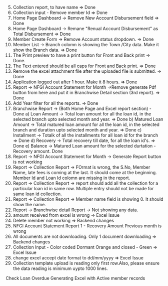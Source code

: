 5. Collection report, to have name  => Done
6. Collection input - Remove member Id => Done
17. Home Page Dashboard -> Remove New Account Disbursement field => Done
18. Home Page Dashboard -> Remane "Renual Account Disbursement" as Total Disbursement => Done
9. Member Create Form -> Remove Account status dropdown. => Done
10. Member List -> Branch colomn is showing the Town /City data. Make it show the Branch data. => Done
11. The Print preview to have a print button for Front and Back print => Done.
12. The Text entered should be all caps for Front and Back print. => Done
14. Remove the excel attachment file after the uploaded file is submitted. => Done
19. Application logged out after 1 hour. Make it 8 hours. => Done
21. Report -> NFGI Account Statement for Month ->Remove generate Pdf button from here and put it in Branchwise Detail section (3rd report). => Done
15. Add Year filter for all the reports. => Done
16. Branchwise Report -> (Both Home Page and Excel report section) - Done
   a) Loan Amount -> Total loan amount for all the loan id, in the selected branch upto selected month and year. => Done
   b) Matured Loan Amount -> Total matured loan amount for all the loan id, in the selected branch and duration upto selected month and year. => Done
   c) Installment -> Totalk of all the installments for all loan id for the branch => Done
   d) Recovery -> Total recovery till date, for all the loan id's. => Done
   e) Balance -> Matured Loan amount for the selected durtation - Recovery amount. Done
20. Report -> NFGI Account Statement for Month -> Generate Report button is not working
22. Report -> Collection Report -> FOrmat is wrong, the S.No, Member Name, late fees is coming at the last. It should come at the beginning. Member Id and Loan Id colomn are missing in the report.
23. Report -> Collection Report -> report should add all the collection for a particular loan id in same row. Multiple entry should not be made for same loan id collection.
24. Report -> Collection Report -> Member name field is showing 0. It should show the name.
25. Report -> Branchwise detail Report -> Not showing any data.
1. amount received from excel is wrong => Excel Issue
2. Delete member not working => Backend changes
3. NFGI Account Statement Report 1 - Recovery Amount Previous month is wrong
4. All documents are not downloading. Only 1 document downloading => Backend changes
7. Collection Input - Color coded Dormant Orange and closed - Green => Excel Issue
8. change excel accept date format to dd/mm/yyyy => Excel Issue
13. Collection template upload is reading only first row.Also, please ensure the data reading is minimum uypto 1000 lines.




<!-- Notes -->
Check Loan Overdue
Generating Excel with Active member records